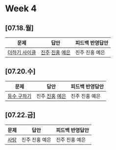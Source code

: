 # Week 4
## [07.18.월]

| 문제                                              | 답안                                          | 피드백 반영답안                       |
| ------------------------------------------------- | --------------------------------------------- | -------------------------------------- |
| [더하기 사이클](https://www.acmicpc.net/problem/1110) | [진주](0718_kjj_1110.py) [진홍](0718_kjh_1110.py) [예은](0718_lye_1110.py) | 진주 진홍 예은 |

## [07.20.수]

| 문제                                              | 답안                                          | 피드백 반영답안                       |
| ------------------------------------------------- | --------------------------------------------- | -------------------------------------- |
| [등수 구하기](https://www.acmicpc.net/problem/1205) | 진주 [진홍](0720_kjh_1205.py) [예은](0720_lye_1205.py) | 진주 진홍 예은 |

## [07.22.금]

| 문제                                              | 답안                                          | 피드백 반영답안                       |
| ------------------------------------------------- | --------------------------------------------- | -------------------------------------- |
| [사탕](https://www.acmicpc.net/problem/11256) | 진주 진홍 예은 | 진주 진홍 예은 |
